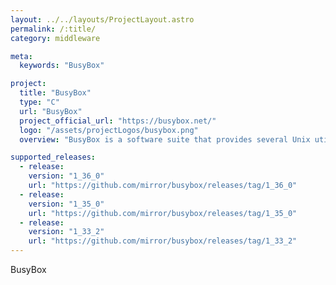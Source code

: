 ```yaml
---
layout: ../../layouts/ProjectLayout.astro
permalink: /:title/
category: middleware

meta:
  keywords: "BusyBox"

project:
  title: "BusyBox"
  type: "C"
  url: "BusyBox"
  project_official_url: "https://busybox.net/"
  logo: "/assets/projectLogos/busybox.png"
  overview: "BusyBox is a software suite that provides several Unix utilities in a single executable file. It runs in a variety of POSIX environments such as Linux, Android, and FreeBSD, although many of the tools it provides are designed to work with interfaces provided by the Linux kernel. It was specifically created for embedded operating systems with very limited resources. The authors dubbed it The Swiss Army knife of Embedded Linux, as the single executable replaces basic functions of more than 300 common commands. It is released as free software under the terms of the GNU General Public License v2, after controversially deciding not to move to version 3."

supported_releases:
  - release:
    version: "1_36_0"
    url: "https://github.com/mirror/busybox/releases/tag/1_36_0"
  - release:
    version: "1_35_0"
    url: "https://github.com/mirror/busybox/releases/tag/1_35_0"
  - release:
    version: "1_33_2"
    url: "https://github.com/mirror/busybox/releases/tag/1_33_2"
---
```


<p>BusyBox</p>
